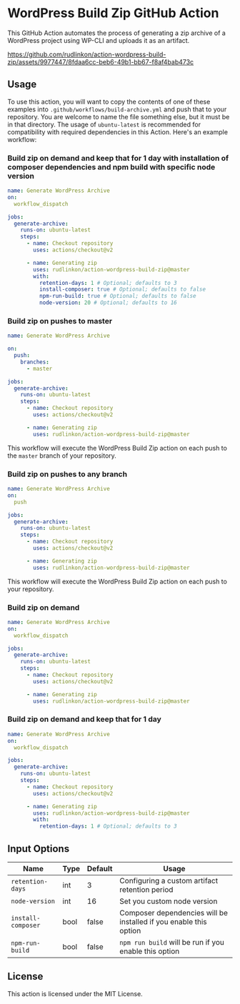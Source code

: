 # WordPress Build Zip GitHub Action

This GitHub Action automates the process of generating a zip archive of a WordPress project using WP-CLI and uploads it as an artifact.

https://github.com/rudlinkon/action-wordpress-build-zip/assets/9977447/8fdaa6cc-beb6-49b1-bb67-f8af4bab473c

## Usage

To use this action, you will want to copy the contents of one of these examples into `.github/workflows/build-archive.yml` and push that to your repository. You are welcome to name the file something else, but it must be in that directory. The usage of `ubuntu-latest` is recommended for compatibility with required dependencies in this Action. Here's an example workflow:
### Build zip on demand and keep that for 1 day with installation of composer dependencies and npm build with specific node version
```yml
name: Generate WordPress Archive
on:
  workflow_dispatch

jobs:
  generate-archive:
    runs-on: ubuntu-latest
    steps:
      - name: Checkout repository
        uses: actions/checkout@v2

      - name: Generating zip
        uses: rudlinkon/action-wordpress-build-zip@master
        with:
          retention-days: 1 # Optional; defaults to 3
          install-composer: true # Optional; defaults to false
          npm-run-build: true # Optional; defaults to false
          node-version: 20 # Optional; defaults to 16
```

### Build zip on pushes to master
```yml
name: Generate WordPress Archive

on:
  push:
    branches:
      - master

jobs:
  generate-archive:
    runs-on: ubuntu-latest
    steps:
      - name: Checkout repository
        uses: actions/checkout@v2

      - name: Generating zip
        uses: rudlinkon/action-wordpress-build-zip@master
```
This workflow will execute the WordPress Build Zip action on each push to the `master` branch of your repository.

### Build zip on pushes to any branch
```yml
name: Generate WordPress Archive
on:
  push

jobs:
  generate-archive:
    runs-on: ubuntu-latest
    steps:
      - name: Checkout repository
        uses: actions/checkout@v2

      - name: Generating zip
        uses: rudlinkon/action-wordpress-build-zip@master
```
This workflow will execute the WordPress Build Zip action on each push to your repository.

### Build zip on demand
```yaml
name: Generate WordPress Archive
on:
  workflow_dispatch

jobs:
  generate-archive:
    runs-on: ubuntu-latest
    steps:
      - name: Checkout repository
        uses: actions/checkout@v2

      - name: Generating zip
        uses: rudlinkon/action-wordpress-build-zip@master
```

### Build zip on demand and keep that for 1 day
```yml
name: Generate WordPress Archive
on:
  workflow_dispatch

jobs:
  generate-archive:
    runs-on: ubuntu-latest
    steps:
      - name: Checkout repository
        uses: actions/checkout@v2

      - name: Generating zip
        uses: rudlinkon/action-wordpress-build-zip@master
        with:
          retention-days: 1 # Optional; defaults to 3
```

## Input Options
| Name | Type | Default | Usage |
| ----------- | -------- | ----------- | ----------- |
| `retention-days` | int | 3 | Configuring a custom artifact retention period |
| `node-version` | int | 16 | Set you custom node version |
| `install-composer` | bool | false | Composer dependencies will be installed if you enable this option |
| `npm-run-build` | bool | false | `npm run build` will be run if you enable this option |

## License
This action is licensed under the MIT License.
